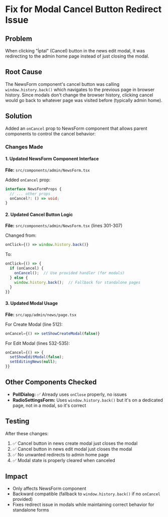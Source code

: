 # Fix for Modal Cancel Button Redirect Issue

## Problem
When clicking "İptal" (Cancel) button in the news edit modal, it was redirecting to the admin home page instead of just closing the modal.

## Root Cause
The NewsForm component's cancel button was calling `window.history.back()` which navigates to the previous page in browser history. Since modals don't change the browser history, clicking cancel would go back to whatever page was visited before (typically admin home).

## Solution
Added an `onCancel` prop to NewsForm component that allows parent components to control the cancel behavior:

### Changes Made

#### 1. Updated NewsForm Component Interface
**File:** `src/components/admin/NewsForm.tsx`

Added `onCancel` prop:
```typescript
interface NewsFormProps {
  // ... other props
  onCancel?: () => void;
}
```

#### 2. Updated Cancel Button Logic
**File:** `src/components/admin/NewsForm.tsx` (lines 301-307)

Changed from:
```typescript
onClick={() => window.history.back()}
```

To:
```typescript
onClick={() => {
  if (onCancel) {
    onCancel();  // Use provided handler (for modals)
  } else {
    window.history.back();  // Fallback for standalone pages
  }
}}
```

#### 3. Updated Modal Usage
**File:** `src/app/admin/news/page.tsx`

For Create Modal (line 512):
```typescript
onCancel={() => setShowCreateModal(false)}
```

For Edit Modal (lines 532-535):
```typescript
onCancel={() => {
  setShowEditModal(false);
  setEditingNews(null);
}}
```

## Other Components Checked
- **PollDialog:** ✅ Already uses `onClose` properly, no issues
- **RadioSettingsForm:** Uses `window.history.back()` but it's on a dedicated page, not in a modal, so it's correct

## Testing
After these changes:
1. ✅ Cancel button in news create modal just closes the modal
2. ✅ Cancel button in news edit modal just closes the modal
3. ✅ No unwanted redirects to admin home page
4. ✅ Modal state is properly cleared when canceled

## Impact
- Only affects NewsForm component
- Backward compatible (fallback to `window.history.back()` if no `onCancel` provided)
- Fixes redirect issue in modals while maintaining correct behavior for standalone forms